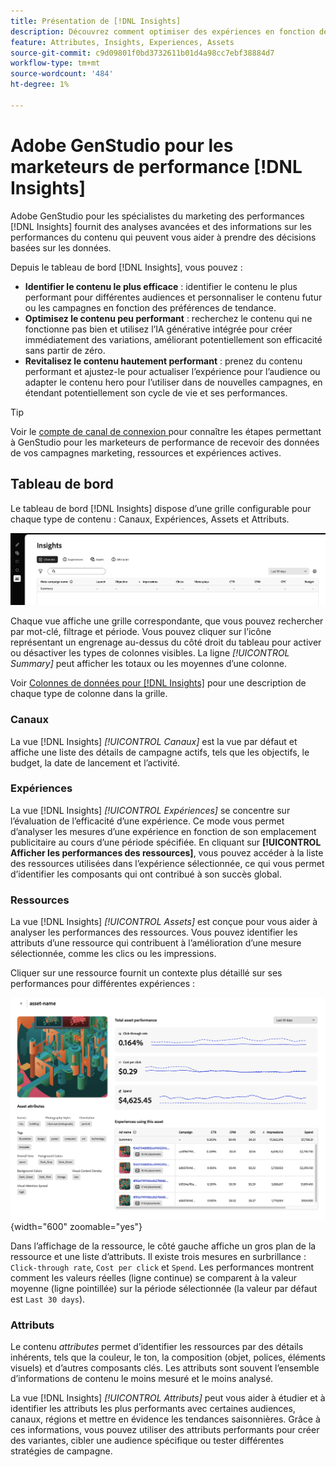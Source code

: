 ```yaml
---
title: Présentation de [!DNL Insights]
description: Découvrez comment optimiser des expériences en fonction des mesures de performances du contenu en temps réel.
feature: Attributes, Insights, Experiences, Assets
source-git-commit: c9d09801f0bd3732611b01d4a98cc7ebf38884d7
workflow-type: tm+mt
source-wordcount: '484'
ht-degree: 1%

---
```



# Adobe GenStudio pour les marketeurs de performance [!DNL Insights]

Adobe GenStudio pour les spécialistes du marketing des performances [!DNL Insights] fournit des analyses avancées et des informations sur les performances du contenu qui peuvent vous aider à prendre des décisions basées sur les données.

Depuis le tableau de bord [!DNL Insights], vous pouvez :

- **Identifier le contenu le plus efficace** : identifier le contenu le plus performant pour différentes audiences et personnaliser le contenu futur ou les campagnes en fonction des préférences de tendance.
- **Optimisez le contenu peu performant** : recherchez le contenu qui ne fonctionne pas bien et utilisez l’IA générative intégrée pour créer immédiatement des variations, améliorant potentiellement son efficacité sans partir de zéro.
- **Revitalisez le contenu hautement performant** : prenez du contenu performant et ajustez-le pour actualiser l’expérience pour l’audience ou adapter le contenu hero pour l’utiliser dans de nouvelles campagnes, en étendant potentiellement son cycle de vie et ses performances.

>[!TIP]
>
>Voir le [ compte de canal de connexion ](connect-channel.md) pour connaître les étapes permettant à GenStudio pour les marketeurs de performance de recevoir des données de vos campagnes marketing, ressources et expériences actives.

## Tableau de bord

Le tableau de bord [!DNL Insights] dispose d’une grille configurable pour chaque type de contenu : Canaux, Expériences, Assets et Attributs.

![[!DNL Insights] tableau de bord](/help/assets/insights-dashboard.png)

Chaque vue affiche une grille correspondante, que vous pouvez rechercher par mot-clé, filtrage et période. Vous pouvez cliquer sur l’icône représentant un engrenage au-dessus du côté droit du tableau pour activer ou désactiver les types de colonnes visibles. La ligne _[!UICONTROL Summary]_ peut afficher les totaux ou les moyennes d’une colonne.

Voir [Colonnes de données pour [!DNL Insights]](data-columns.md) pour une description de chaque type de colonne dans la grille.

### Canaux

La vue [!DNL Insights] _[!UICONTROL Canaux]_ est la vue par défaut et affiche une liste des détails de campagne actifs, tels que les objectifs, le budget, la date de lancement et l’activité.

### Expériences

La vue [!DNL Insights] _[!UICONTROL Expériences]_ se concentre sur l’évaluation de l’efficacité d’une expérience. Ce mode vous permet d’analyser les mesures d’une expérience en fonction de son emplacement publicitaire au cours d’une période spécifiée. En cliquant sur **[!UICONTROL Afficher les performances des ressources]**, vous pouvez accéder à la liste des ressources utilisées dans l’expérience sélectionnée, ce qui vous permet d’identifier les composants qui ont contribué à son succès global.

### Ressources

La vue [!DNL Insights] _[!UICONTROL Assets]_ est conçue pour vous aider à analyser les performances des ressources. Vous pouvez identifier les attributs d’une ressource qui contribuent à l’amélioration d’une mesure sélectionnée, comme les clics ou les impressions.

Cliquer sur une ressource fournit un contexte plus détaillé sur ses performances pour différentes expériences :

![Affichage de ressource](/help/assets/insights-asset-view.png){width="600" zoomable="yes"}

Dans l’affichage de la ressource, le côté gauche affiche un gros plan de la ressource et une liste d’attributs. Il existe trois mesures en surbrillance : `Click-through rate`, `Cost per click` et `Spend`. Les performances montrent comment les valeurs réelles (ligne continue) se comparent à la valeur moyenne (ligne pointillée) sur la période sélectionnée (la valeur par défaut est `Last 30 days`).

### Attributs

Le contenu _attributes_ permet d’identifier les ressources par des détails inhérents, tels que la couleur, le ton, la composition (objet, polices, éléments visuels) et d’autres composants clés. Les attributs sont souvent l’ensemble d’informations de contenu le moins mesuré et le moins analysé.

La vue [!DNL Insights] _[!UICONTROL Attributs]_ peut vous aider à étudier et à identifier les attributs les plus performants avec certaines audiences, canaux, régions et mettre en évidence les tendances saisonnières. Grâce à ces informations, vous pouvez utiliser des attributs performants pour créer des variantes, cibler une audience spécifique ou tester différentes stratégies de campagne.
